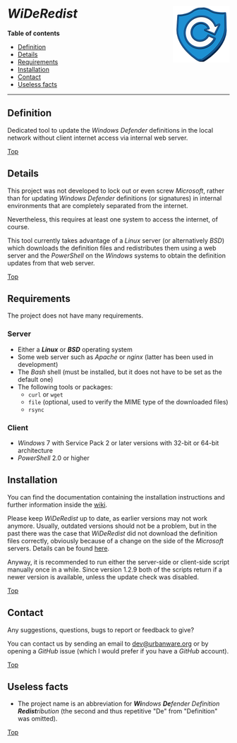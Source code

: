 # *WiDeRedist* <img src="https://raw.githubusercontent.com/urbanware-org/wideredist/master/wideredist.png" alt="WiDeRedist logo" height="128px" width="128px" align="right"/>

**Table of contents**
*   [Definition](#definition)
*   [Details](#details)
*   [Requirements](#requirements)
*   [Installation](#installation)
*   [Contact](#contact)
*   [Useless facts](#useless-facts)

----

## Definition

Dedicated tool to update the *Windows Defender* definitions in the local network without client internet access via internal web server.

[Top](#wideredist-)

## Details

This project was not developed to lock out or even screw *Microsoft*, rather than for updating *Windows Defender* definitions (or signatures) in internal environments that are completely separated from the internet.

Nevertheless, this requires at least one system to access the internet, of course.

This tool currently takes advantage of a *Linux* server (or alternatively *BSD*) which downloads the definition files and redistributes them using a web server and the *PowerShell* on the *Windows* systems to obtain the definition updates from that web server.

[Top](#wideredist-)

## Requirements

The project does not have many requirements.

### Server

*   Either a ***Linux*** or ***BSD*** operating system
*   Some web server such as *Apache* or *nginx* (latter has been used in development)
*   The *Bash* shell (must be installed, but it does not have to be set as the default one)
*   The following tools or packages:
    *   `curl` or `wget`
    *   `file` (optional, used to verify the MIME type of the downloaded files)
    *   `rsync`

### Client

*   *Windows* 7 with Service Pack 2 or later versions with 32-bit or 64-bit architecture
*   *PowerShell* 2.0 or higher

## Installation

You can find the documentation containing the installation instructions and further information inside the [wiki](https://github.com/urbanware-org/wideredist/wiki).

Please keep *WiDeRedist* up to date, as earlier versions may not work anymore. Usually, outdated versions should not be a problem, but in the past there was the case that *WiDeRedist* did not download the definition files correctly, obviously because of a change on the side of the *Microsoft* servers. Details can be found [here](https://github.com/urbanware-org/wideredist/wiki#required-update-for-old-versions)</a>.

Anyway, it is recommended to run either the server-side or client-side script manually once in a while. Since version 1.2.9 both of the scripts return if a newer version is available, unless the update check was disabled.

[Top](#wideredist-)

## Contact

Any suggestions, questions, bugs to report or feedback to give?

You can contact us by sending an email to [dev@urbanware.org](mailto:dev@urbanware.org) or by opening a *GitHub* issue (which I would prefer if you have a *GitHub* account).

[Top](#wideredist-)

## Useless facts

*   The project name is an abbreviation for ***Wi**ndows* ***De**fender* *Definition* ***Redist**ribution* (the second and thus repetitive "De" from "Definition" was omitted).

[Top](#wideredist-)

